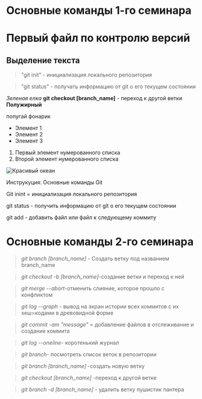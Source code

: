 
# Основные команды 1-го семинара
# Первый файл по контролю версий
## Выделение текста


> "git init" - инициализация локального репозитория

> "git status" - получать информацию от git о его текущем состоянии

*Зеленая елка*
**git checkout [branch_name]** - переход к другой ветки
**Полужирный**

попугай
фонарик

* Элемент 1
* Элемент 2
* Элемент 3

1. Первый элемент нумерованного списка
2. Второй элемент нумерованного списка

![Красивый океан]()

Инструкуция: Основные команды Git

Git inint = инициализация локального репозитория

git status - получить информацию от git о его текущем состоянии

git add - добавить файл или файл к следующему коммиту

# Основные команды 2-го семинара

> *git branch [branch_name]* - Создать ветку под названием branch_name

> *git checkout -b [branch_name]*-создание ветки и переход к ней

> *git merge --abort*-отменить слияние, которое прошло с конфликтом

> *git log --graph* - вывод на экран истории всех коммитов с их хеш=кодами в древовидной форме

> *git commit -am "message"* = добавление файлов в отслеживание и создание коммита

> *git log --oneline*- коротенький журнал

> *git branch*- посмотреть список веток в репозитории

> *git branch [branch_name]* -создать новую ветку

> *git checkout [branch_name]* -переход к другой ветке

> *git branch -d [branch_name]* - удалить ветку
пушистик
пантера


